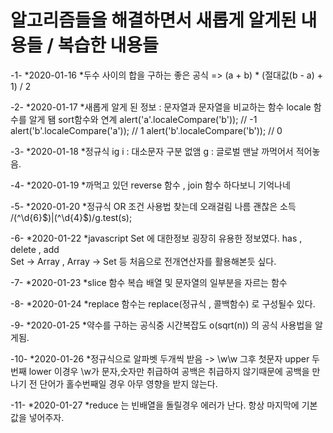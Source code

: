 # 알고리즘들을 해결하면서 새롭게 알게된 내용들 / 복습한 내용들

-1-
*2020-01-16
*두수 사이의 합을 구하는 좋은 공식 => (a + b) \* (절대값(b - a) + 1) / 2

-2-
*2020-01-17
*새롭게 알게 된 정보 : 문자열과 문자열을 비교하는 함수 locale 함수를 알게 됌 sort함수와 연계
alert('a'.localeCompare('b')); // -1
alert('b'.localeCompare('a')); // 1
alert('b'.localeCompare('b')); // 0

-3-
*2020-01-18
*정규식 ig i : 대소문자 구분 없앰 g : 글로벌 맨날 까먹어서 적어놓음.

-4-
*2020-01-19
*까먹고 있던 reverse 함수 , join 함수 하다보니 기억나네

-5-
*2020-01-20
*정규식 OR 조건 사용법 찾는데 오래걸림 나름 괜찮은 소득
/(^\d{6}$)|(^\d{4}$)/g.test(s);

-6-
*2020-01-22
*javascript Set 에 대한정보 굉장히 유용한 정보였다.
has , delete , add  
Set -> Array , Array -> Set 등 처음으로 전개연산자를 활용해본듯 싶다.

-7-
*2020-01-23
*slice 함수 복습
배열 및 문자열의 일부분을 자르는 함수

-8-
*2020-01-24
*replace 함수는 replace(정규식 , 콜백함수) 로 구성될수 있다.

-9-
*2020-01-25
*약수를 구하는 공식중 시간복잡도 o(sqrt(n)) 의 공식 사용법을 알게됨.

-10-
*2020-01-26
*정규식으로 알파벳 두개씩 받음 -> \w\w 그후 첫문자 upper 두번째 lower
이경우 \w가 문자,숫자만 취급하여 공백은 취급하지 않기때문에 공백을 만나기 전 단어가 홀수번째일 경우 아무 영향을 받지 않는다.

-11-
*2020-01-27
*reduce 는 빈배열을 돌릴경우 에러가 난다. 항상 마지막에 기본값을 넣어주자.
